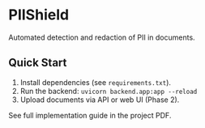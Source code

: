 # PIIShield

Automated detection and redaction of PII in documents.

## Quick Start

1. Install dependencies (see `requirements.txt`).
2. Run the backend: `uvicorn backend.app:app --reload`
3. Upload documents via API or web UI (Phase 2).

See full implementation guide in the project PDF.
